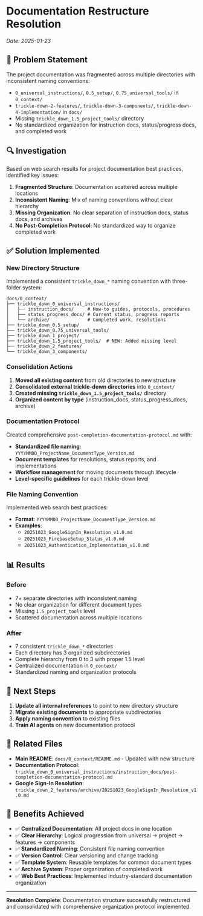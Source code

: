 # Documentation Restructure Resolution
*Date: 2025-01-23*

## 🎯 Problem Statement

The project documentation was fragmented across multiple directories with inconsistent naming conventions:
- `0_universal_instructions/`, `0.5_setup/`, `0.75_universal_tools/` in `0_context/`
- `trickle-down-2-features/`, `trickle-down-3-components/`, `trickle-down-4-implementation/` in `docs/`
- Missing `trickle_down_1.5_project_tools/` directory
- No standardized organization for instruction docs, status/progress docs, and completed work

## 🔍 Investigation

Based on web search results for project documentation best practices, identified key issues:
1. **Fragmented Structure**: Documentation scattered across multiple locations
2. **Inconsistent Naming**: Mix of naming conventions without clear hierarchy
3. **Missing Organization**: No clear separation of instruction docs, status docs, and archives
4. **No Post-Completion Protocol**: No standardized way to organize completed work

## ✅ Solution Implemented

### **New Directory Structure**
Implemented a consistent `trickle_down_*` naming convention with three-folder system:

```
docs/0_context/
├── trickle_down_0_universal_instructions/
│   ├── instruction_docs/     # How-to guides, protocols, procedures
│   ├── status_progress_docs/ # Current status, progress reports
│   └── archive/              # Completed work, resolutions
├── trickle_down_0.5_setup/
├── trickle_down_0.75_universal_tools/
├── trickle_down_1_project/
├── trickle_down_1.5_project_tools/  # NEW: Added missing level
├── trickle_down_2_features/
└── trickle_down_3_components/
```

### **Consolidation Actions**
1. **Moved all existing content** from old directories to new structure
2. **Consolidated external trickle-down directories** into `0_context/`
3. **Created missing `trickle_down_1.5_project_tools/`** directory
4. **Organized content by type** (instruction_docs, status_progress_docs, archive)

### **Documentation Protocol**
Created comprehensive `post-completion-documentation-protocol.md` with:
- **Standardized file naming**: `YYYYMMDD_ProjectName_DocumentType_Version.md`
- **Document templates** for resolutions, status reports, and implementations
- **Workflow management** for moving documents through lifecycle
- **Level-specific guidelines** for each trickle-down level

### **File Naming Convention**
Implemented web search best practices:
- **Format**: `YYYYMMDD_ProjectName_DocumentType_Version.md`
- **Examples**: 
  - `20251023_GoogleSignIn_Resolution_v1.0.md`
  - `20251023_FirebaseSetup_Status_v1.0.md`
  - `20251023_Authentication_Implementation_v1.0.md`

## 📊 Results

### **Before**
- 7+ separate directories with inconsistent naming
- No clear organization for different document types
- Missing `1.5_project_tools` level
- Scattered documentation across multiple locations

### **After**
- 7 consistent `trickle_down_*` directories
- Each directory has 3 organized subdirectories
- Complete hierarchy from 0 to 3 with proper 1.5 level
- Centralized documentation in `0_context/`
- Standardized naming and organization protocols

## 🚀 Next Steps

1. **Update all internal references** to point to new directory structure
2. **Migrate existing documents** to appropriate subdirectories
3. **Apply naming convention** to existing files
4. **Train AI agents** on new documentation protocol

## 📁 Related Files

- **Main README**: `docs/0_context/README.md` - Updated with new structure
- **Documentation Protocol**: `trickle_down_0_universal_instructions/instruction_docs/post-completion-documentation-protocol.md`
- **Google Sign-In Resolution**: `trickle_down_2_features/archive/20251023_GoogleSignIn_Resolution_v1.0.md`

## 🎯 Benefits Achieved

- ✅ **Centralized Documentation**: All project docs in one location
- ✅ **Clear Hierarchy**: Logical progression from universal → project → features → components
- ✅ **Standardized Naming**: Consistent file naming convention
- ✅ **Version Control**: Clear versioning and change tracking
- ✅ **Template System**: Reusable templates for common document types
- ✅ **Archive System**: Proper organization of completed work
- ✅ **Web Best Practices**: Implemented industry-standard documentation organization

---

**Resolution Complete**: Documentation structure successfully restructured and consolidated with comprehensive organization protocol implemented.
